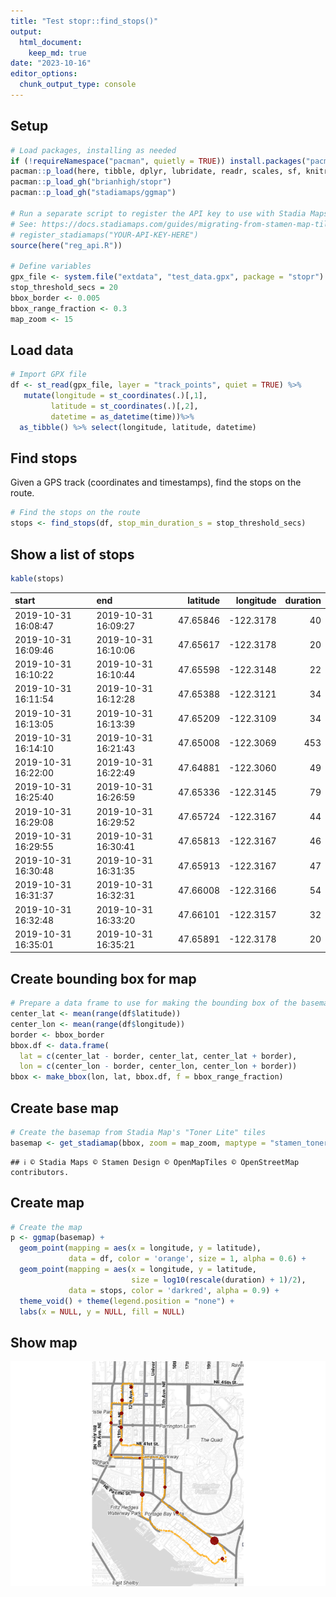 ```yaml
---
title: "Test stopr::find_stops()"
output: 
  html_document:
    keep_md: true
date: "2023-10-16"
editor_options: 
  chunk_output_type: console
---
```




## Setup


```r
# Load packages, installing as needed
if (!requireNamespace("pacman", quietly = TRUE)) install.packages("pacman")
pacman::p_load(here, tibble, dplyr, lubridate, readr, scales, sf, knitr)
pacman::p_load_gh("brianhigh/stopr")
pacman::p_load_gh("stadiamaps/ggmap")

# Run a separate script to register the API key to use with Stadia Maps
# See: https://docs.stadiamaps.com/guides/migrating-from-stamen-map-tiles/
# register_stadiamaps("YOUR-API-KEY-HERE")
source(here("reg_api.R"))

# Define variables
gpx_file <- system.file("extdata", "test_data.gpx", package = "stopr")
stop_threshold_secs = 20
bbox_border <- 0.005
bbox_range_fraction <- 0.3
map_zoom <- 15
```

## Load data


```r
# Import GPX file
df <- st_read(gpx_file, layer = "track_points", quiet = TRUE) %>% 
   mutate(longitude = st_coordinates(.)[,1],
         latitude = st_coordinates(.)[,2],
         datetime = as_datetime(time))%>%
  as_tibble() %>% select(longitude, latitude, datetime)
```

## Find stops

Given a GPS track (coordinates and timestamps), find the stops on the route.


```r
# Find the stops on the route
stops <- find_stops(df, stop_min_duration_s = stop_threshold_secs)
```

## Show a list of stops


```r
kable(stops)
```



|start               |end                 | latitude| longitude| duration|
|:-------------------|:-------------------|--------:|---------:|--------:|
|2019-10-31 16:08:47 |2019-10-31 16:09:27 | 47.65846| -122.3178|       40|
|2019-10-31 16:09:46 |2019-10-31 16:10:06 | 47.65617| -122.3178|       20|
|2019-10-31 16:10:22 |2019-10-31 16:10:44 | 47.65598| -122.3148|       22|
|2019-10-31 16:11:54 |2019-10-31 16:12:28 | 47.65388| -122.3121|       34|
|2019-10-31 16:13:05 |2019-10-31 16:13:39 | 47.65209| -122.3109|       34|
|2019-10-31 16:14:10 |2019-10-31 16:21:43 | 47.65008| -122.3069|      453|
|2019-10-31 16:22:00 |2019-10-31 16:22:49 | 47.64881| -122.3060|       49|
|2019-10-31 16:25:40 |2019-10-31 16:26:59 | 47.65336| -122.3145|       79|
|2019-10-31 16:29:08 |2019-10-31 16:29:52 | 47.65724| -122.3167|       44|
|2019-10-31 16:29:55 |2019-10-31 16:30:41 | 47.65813| -122.3167|       46|
|2019-10-31 16:30:48 |2019-10-31 16:31:35 | 47.65913| -122.3167|       47|
|2019-10-31 16:31:37 |2019-10-31 16:32:31 | 47.66008| -122.3166|       54|
|2019-10-31 16:32:48 |2019-10-31 16:33:20 | 47.66101| -122.3157|       32|
|2019-10-31 16:35:01 |2019-10-31 16:35:21 | 47.65891| -122.3178|       20|

## Create bounding box for map


```r
# Prepare a data frame to use for making the bounding box of the basemap
center_lat <- mean(range(df$latitude))
center_lon <- mean(range(df$longitude))
border <- bbox_border
bbox.df <- data.frame(
  lat = c(center_lat - border, center_lat, center_lat + border),
  lon = c(center_lon - border, center_lon, center_lon + border))
bbox <- make_bbox(lon, lat, bbox.df, f = bbox_range_fraction)
```

## Create base map


```r
# Create the basemap from Stadia Map's "Toner Lite" tiles
basemap <- get_stadiamap(bbox, zoom = map_zoom, maptype = "stamen_toner_lite")
```

```
## ℹ © Stadia Maps © Stamen Design © OpenMapTiles © OpenStreetMap contributors.
```

## Create map


```r
# Create the map
p <- ggmap(basemap) +
  geom_point(mapping = aes(x = longitude, y = latitude),
             data = df, color = 'orange', size = 1, alpha = 0.6) +
  geom_point(mapping = aes(x = longitude, y = latitude,
                           size = log10(rescale(duration) + 1)/2),
             data = stops, color = 'darkred', alpha = 0.9) +
  theme_void() + theme(legend.position = "none") +
  labs(x = NULL, y = NULL, fill = NULL)
```

## Show map

![](test_stopr_files/figure-html/map-1.png)<!-- -->
